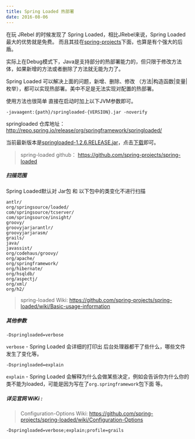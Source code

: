 ```yaml
---
title: Spring Loaded 热部署
date: 2016-08-06
---
```


在玩 JRebel 的时候发现了 Spring Loaded，相比JRebel来说，Spring Loaded最大的优势就是免费。
而且其挂在[spring-projects](https://github.com/spring-projects)下面，也算是有个强大的后盾。

<!--more-->

实际上在Debug模式下，Java是支持部分的热部署能力的，但只限于修改方法体，如果新增的方法或者删除了方法就无能为力了。

Spring Loaded 可以解决上面的问题，新增、删除、修改 （方法|构造函数|变量|枚举），都可以实现热部署。美中不足是无法实现对配置的热部署。

使用方法也很简单 直接在启动时加上以下JVM参数即可。

```
-javaagent:{path}/springloaded-{VERSION}.jar -noverify
```

springloaded 仓库地址：http://repo.spring.io/release/org/springframework/springloaded/

当前最新版本是[springloaded-1.2.6.RELEASE.jar](http://repo.spring.io/release/org/springframework/springloaded/1.2.6.RELEASE/springloaded-1.2.6.RELEASE.jar)，点击[下载](http://repo.spring.io/release/org/springframework/springloaded/1.2.6.RELEASE/springloaded-1.2.6.RELEASE.jar)即可。

> spring-loaded github： https://github.com/spring-projects/spring-loaded


##### 扫描范围

Spring Loaded默认对 Jar包 和 以下包中的类变化不进行扫描
```
antlr/
org/springsource/loaded/
com/springsource/tcserver/
com/springsource/insight/
groovy/
groovyjarjarantlr/
groovyjarjarasm/
grails/
java/
javassist/
org/codehaus/groovy/
org/apache/
org/springframework/
org/hibernate/
org/hsqldb/
org/aspectj/
org/xml/
org/h2/
```

> spring-loaded Wiki: https://github.com/spring-projects/spring-loaded/wiki/Basic-usage-information

##### 其他参数

```
-Dspringloaded=verbose
```
`verbose` - Spring Loaded 会详细的打印出 后台处理器都干了些什么，哪些文件发生了变化等。

```
-Dspringloaded=explain
```
`explain` - Spring Loaded 会解释为什么会做某些决定，例如会告诉你为什么你的类不能为loaded，可能是因为写在了`org.springframework`包下面 等。

##### 详见官网 WiKi :
> Configuration-Options Wiki: https://github.com/spring-projects/spring-loaded/wiki/Configuration-Options
```
-Dspringloaded=verbose;explain;profile=grails
```